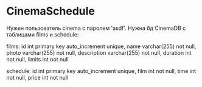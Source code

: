 # CinemaSchedule
Нужен пользователь cinema с паролем 'asdf'. Нужна бд CinemaDB c таблицами films и schedule:

films:
id int primary key auto_increment unique, name varchar(255) not null, photo varchar(255) not null, description varchar(255) not null, duration int not null, limits int not null

schedule: 
id int primary key auto_increment unique, film int not null, time int not null, price int not null
